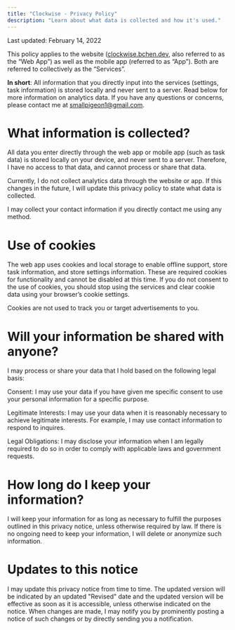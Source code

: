 ```yaml
---
title: "Clockwise - Privacy Policy"
description: "Learn about what data is collected and how it's used."
---
```


Last updated: February 14, 2022

This policy applies to the website ([clockwise.bchen.dev](https://clockwise.bchen.dev), also referred to as the “Web App”) as well as the mobile app (referred to as “App”). Both are referred to collectively as the “Services”.

**In short**: All information that you directly input into the services (settings, task information) is stored locally and never sent to a server. Read below for more information on analytics data. If you have any questions or concerns, please contact me at [smallpigeon1@gmail.com](mailto:smallpigeon1@gmail.com).

# What information is collected?

All data you enter directly through the web app or mobile app (such as task data) is stored locally on your device, and never sent to a server. Therefore, I have no access to that data, and cannot process or share that data.

Currently, I do not collect analytics data through the website or app. If this changes in the future, I will update this privacy policy to state what data is collected.

I may collect your contact information if you directly contact me using any method.

# Use of cookies

The web app uses cookies and local storage to enable offline support, store task information, and store settings information. These are required cookies for functionality and cannot be disabled at this time. If you do not consent to the use of cookies, you should stop using the services and clear cookie data using your browser’s cookie settings.

Cookies are not used to track you or target advertisements to you.

# Will your information be shared with anyone?

I may process or share your data that I hold based on the following legal basis:

Consent: I may use your data if you have given me specific consent to use your personal information for a specific purpose.

Legitimate Interests: I may use your data when it is reasonably necessary to achieve legitimate interests. For example, I may use contact information to respond to inquires.

Legal Obligations: I may disclose your information when I am legally required to do so in order to comply with applicable laws and government requests.

# How long do I keep your information?

I will keep your information for as long as necessary to fulfill the purposes outlined in this privacy notice, unless otherwise required by law. If there is no ongoing need to keep your information, I will delete or anonymize such information.

# Updates to this notice

I may update this privacy notice from time to time. The updated version will be indicated by an updated "Revised" date and the updated version will be effective as soon as it is accessible, unless otherwise indicated on the notice. When changes are made, I may notify you by prominently posting a notice of such changes or by directly sending you a notification.